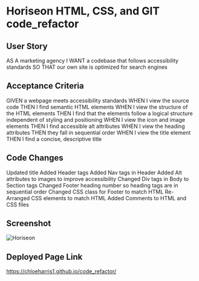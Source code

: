 # Horiseon HTML, CSS, and GIT code_refactor

## User Story
AS A marketing agency
I WANT a codebase that follows accessibility standards
SO THAT our own site is optimized for search engines

## Acceptance Criteria
GIVEN a webpage meets accessibility standards
WHEN I view the source code
THEN I find semantic HTML elements
WHEN I view the structure of the HTML elements
THEN I find that the elements follow a logical structure independent of styling and positioning
WHEN I view the icon and image elements
THEN I find accessible alt attributes
WHEN I view the heading attributes
THEN they fall in sequential order
WHEN I view the title element
THEN I find a concise, descriptive title

## Code Changes
Updated title
Added Header tags
Added Nav tags in Header
Added Alt attributes to images to improve accessibility 
Changed Div tags in Body to Section tags
Changed Footer heading number so heading tags are in sequential order
Changed CSS class for Footer to match HTML
Re-Arranged CSS elements to match HTML 
Added Comments to HTML and CSS files

## Screenshot 
![Horiseon](https://user-images.githubusercontent.com/89039793/133719565-72761aee-2ecd-4452-aa9d-7dfacbd75a57.PNG)

## Deployed Page Link
https://chloeharris1.github.io/code_refactor/
